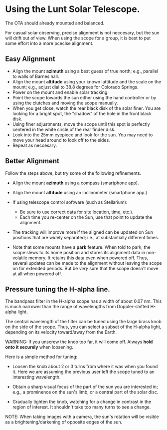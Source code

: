 # Using the Lunt Solar Telescope.

The OTA should already mounted and balanced.

For casual solar observing, precise alignment is not neccesary, but
the sun will drift out of view. When using the scope for a group, it is
best to put some effort into a more pcecise alignment.


## Easy Alignment

* Align the mount __azimuth__ using a best guess of true north; e.g., parallel
  to walls of Barnes hall. 
* Align the mount __altitude__ using your known lattitude and the scale on
  the mount; e.g., adjust dial to 38.8 degrees for Colorado Springs.
* Power on the mount and enable solar tracking.
* Point the scope towards the sun either using the hand controller or by
  using the clutches and moving the scope manually.
* When you get close, watch the rear black disk of the solar finer.  You are
  looking for a bright spot, the "shadow" of the hole in the front black disk.
* Using finer adjustments, move the scope until this spot is perfectly
  centered in the white circle of the rear finder disk.
* Look into the 25mm eyepiece and look for the sun.  You may need to move
  your head around to look off to the sides.
* Repeat as neccesary.

## Better Alignment

Follow the steps above, but try some of the following refinements.

* Align the mount __azimuth__ using a compass (smartphone app).
* Align the mount __altitude__ using an inclinometer (smartphone app.)
* If using telescope control software (such as Stellarium):
  - Be sure to use correct data for site location, time, etc.).  
  - Each time you re-center on the Sun, use that point to update the alignment.
* The tracking will improve more if the aligned can be updated on Sun positions
  that are widely separated; i.e., at substantially different times.

* Note that some mounts have a __park__ feature.  When told to park,
  the scope slews to its home position and stores its alignment data in
  non-volatile memory. It retains this data even when powered
  off. Thus, several updates can be made to the alignment without
  leaving the scope on for extended periods.  But be _very_ sure that
  the scope doesn't move at all when powered off.


## Pressure tuning the H-alpha line.

The bandpass filter in the H-alpha scope has a width of about 0.07
nm. This is much narrower than the range of wavelengths from
Doppler-shifted H-alpha light.

The central wavelength of the filter can be tuned using the large
brass knob on the side of the scope.  Thus, you can select a subset of
the H-alpha light, depending on its velocity toward/away from the Earth.

WARNING: If you unscrew the knob too far, it will come off.  Always
__hold onto it securely__ when loosening.

Here is a simple method for tuning:

* Loosen the knob about 2 or 3 turns from where it was when you found
  it. Here we are assuming the previous user left the scope tuned to
  an interesting wavelength.
  
* Obtain a sharp visual focus of the part of the sun you are
  interested in; e.g., a prominence on the sun's limb, or a central
  part of the solar disc.

* Gradually tighten the knob, watching for a change in contrast in the
  region of interest.  It shouldn't take too many turns to see a change.


NOTE: When taking images with a camera, the sun's rotation will be
visible as a brightening/darkening of opposite edges of the sun.

